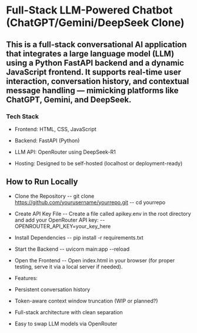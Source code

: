 # Full-Stack LLM-Powered Chatbot (ChatGPT/Gemini/DeepSeek Clone)
## This is a full-stack conversational AI application that integrates a large language model (LLM) using a Python FastAPI backend and a dynamic JavaScript frontend. It supports real-time user interaction, conversation history, and contextual message handling — mimicking platforms like ChatGPT, Gemini, and DeepSeek.

### Tech Stack
- Frontend: HTML, CSS, JavaScript

- Backend: FastAPI (Python)

- LLM API: OpenRouter using DeepSeek-R1

- Hosting: Designed to be self-hosted (localhost or deployment-ready)

## How to Run Locally
- Clone the Repository
-- git clone https://github.com/yourusername/yourrepo.git
-- cd yourrepo

- Create API Key File
-- Create a file called apikey.env in the root directory and add your OpenRouter API key:
-- OPENROUTER_API_KEY=your_key_here

- Install Dependencies
-- pip install -r requirements.txt
  
- Start the Backend
-- uvicorn main:app --reload
  
- Open the Frontend
-- Open index.html in your browser (for proper testing, serve it via a local server if needed).

- Features:
- Persistent conversation history
- Token-aware context window truncation (WIP or planned?)
- Full-stack architecture with clean separation
- Easy to swap LLM models via OpenRouter
